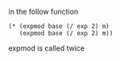in the follow function

```
(* (expmod base (/ exp 2) m)
   (expmod base (/ exp 2) m))
```

expmod is called twice
